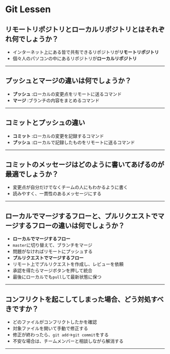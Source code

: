 # Git Lessen

## リモートリポジトリとローカルリポジトリとはそれぞれ何でしょうか？

- インターネット上にある皆で共有できるリポジトリが**リモートリポジトリ**
- 個々人のパソコンの中にあるリポジトリが**ローカルリポジトリ**

---

## プッシュとマージの違いは何でしょうか？

- **プッシュ** :ローカルの変更点をリモートに送るコマンド
- **マージ**   :ブランチの内容をまとめるコマンド

---

## コミットとプッシュの違い

- **コミット** :ローカルの変更を記録するコマンド
- **プッシュ** :ローカルで記録したものをリモートに送るコマンド

---

## コミットのメッセージはどのように書いてあげるのが最適でしょうか？

- 変更点が自分だけでなくチームの人にもわかるように書く
- 読みやすく、一貫性のあるメッセージにする

---

## ローカルでマージするフローと、プルリクエストでマージするフローの違いは何でしょうか？

- **ローカルでマージするフロー**
- `master`に切り替えて、ブランチをマージ
- 問題がなければリモートにプッシュする
- **プルリクエストでマージするフロー**
- リモート上でプルリクエストを作成し、レビューを依頼
- 承認を得たらマージボタンを押して統合
- 最後にローカルでも`pull`して最新状態に保つ

---

## コンフリクトを起こしてしまった場合、どう対処すべきですか？

- どのファイルがコンフリクトしたかを確認
- 対象ファイルを開いて手動で修正する
- 修正が終わったら、`git add`→`git commit`をする
- 不安な場合は、チームメンバーと相談しながら解消する

---
